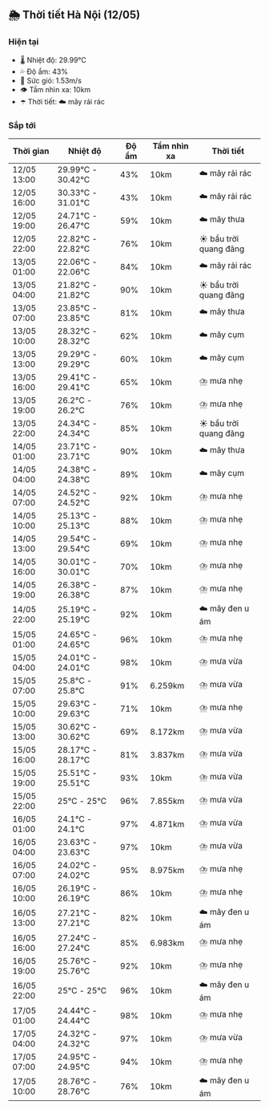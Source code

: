 ## 🌦️ Thời tiết Hà Nội (12/05)

### Hiện tại

- 🌡️ Nhiệt độ: 29.99℃
- 💦 Độ ẩm: 43%
- 💨 Sức gió: 1.53m/s
- 👁️ Tầm nhìn xa: 10km
- ☂️ Thời tiết: ☁️ mây rải rác

### Sắp tới

| Thời gian | Nhiệt độ | Độ ẩm | Tầm nhìn xa | Thời tiết |
| --- | --- | --- | --- | --- |
| 12/05 13:00 | 29.99℃ - 30.42℃ | 43% | 10km | ☁️ mây rải rác |
| 12/05 16:00 | 30.33℃ - 31.01℃ | 43% | 10km | ☁️ mây rải rác |
| 12/05 19:00 | 24.71℃ - 26.47℃ | 59% | 10km | ☁️ mây thưa |
| 12/05 22:00 | 22.82℃ - 22.82℃ | 76% | 10km | ☀️ bầu trời quang đãng |
| 13/05 01:00 | 22.06℃ - 22.06℃ | 84% | 10km | ☁️ mây rải rác |
| 13/05 04:00 | 21.82℃ - 21.82℃ | 90% | 10km | ☀️ bầu trời quang đãng |
| 13/05 07:00 | 23.85℃ - 23.85℃ | 81% | 10km | ☁️ mây thưa |
| 13/05 10:00 | 28.32℃ - 28.32℃ | 62% | 10km | ☁️ mây cụm |
| 13/05 13:00 | 29.29℃ - 29.29℃ | 60% | 10km | ☁️ mây cụm |
| 13/05 16:00 | 29.41℃ - 29.41℃ | 65% | 10km | ⛈️ mưa nhẹ |
| 13/05 19:00 | 26.2℃ - 26.2℃ | 76% | 10km | ⛈️ mưa nhẹ |
| 13/05 22:00 | 24.34℃ - 24.34℃ | 85% | 10km | ☀️ bầu trời quang đãng |
| 14/05 01:00 | 23.71℃ - 23.71℃ | 90% | 10km | ☁️ mây thưa |
| 14/05 04:00 | 24.38℃ - 24.38℃ | 89% | 10km | ☁️ mây cụm |
| 14/05 07:00 | 24.52℃ - 24.52℃ | 92% | 10km | ⛈️ mưa nhẹ |
| 14/05 10:00 | 25.13℃ - 25.13℃ | 88% | 10km | ⛈️ mưa nhẹ |
| 14/05 13:00 | 29.54℃ - 29.54℃ | 69% | 10km | ⛈️ mưa nhẹ |
| 14/05 16:00 | 30.01℃ - 30.01℃ | 70% | 10km | ⛈️ mưa nhẹ |
| 14/05 19:00 | 26.38℃ - 26.38℃ | 87% | 10km | ⛈️ mưa nhẹ |
| 14/05 22:00 | 25.19℃ - 25.19℃ | 92% | 10km | ☁️ mây đen u ám |
| 15/05 01:00 | 24.65℃ - 24.65℃ | 96% | 10km | ⛈️ mưa nhẹ |
| 15/05 04:00 | 24.01℃ - 24.01℃ | 98% | 10km | ⛈️ mưa vừa |
| 15/05 07:00 | 25.8℃ - 25.8℃ | 91% | 6.259km | ⛈️ mưa vừa |
| 15/05 10:00 | 29.63℃ - 29.63℃ | 71% | 10km | ⛈️ mưa nhẹ |
| 15/05 13:00 | 30.62℃ - 30.62℃ | 69% | 8.172km | ⛈️ mưa vừa |
| 15/05 16:00 | 28.17℃ - 28.17℃ | 81% | 3.837km | ⛈️ mưa vừa |
| 15/05 19:00 | 25.51℃ - 25.51℃ | 93% | 10km | ⛈️ mưa vừa |
| 15/05 22:00 | 25℃ - 25℃ | 96% | 7.855km | ⛈️ mưa vừa |
| 16/05 01:00 | 24.1℃ - 24.1℃ | 97% | 4.871km | ⛈️ mưa vừa |
| 16/05 04:00 | 23.63℃ - 23.63℃ | 97% | 10km | ⛈️ mưa vừa |
| 16/05 07:00 | 24.02℃ - 24.02℃ | 95% | 8.975km | ⛈️ mưa nhẹ |
| 16/05 10:00 | 26.19℃ - 26.19℃ | 86% | 10km | ⛈️ mưa nhẹ |
| 16/05 13:00 | 27.21℃ - 27.21℃ | 82% | 10km | ☁️ mây đen u ám |
| 16/05 16:00 | 27.24℃ - 27.24℃ | 85% | 6.983km | ⛈️ mưa nhẹ |
| 16/05 19:00 | 25.76℃ - 25.76℃ | 92% | 10km | ⛈️ mưa nhẹ |
| 16/05 22:00 | 25℃ - 25℃ | 96% | 10km | ☁️ mây đen u ám |
| 17/05 01:00 | 24.44℃ - 24.44℃ | 98% | 10km | ⛈️ mưa nhẹ |
| 17/05 04:00 | 24.32℃ - 24.32℃ | 97% | 10km | ⛈️ mưa vừa |
| 17/05 07:00 | 24.95℃ - 24.95℃ | 94% | 10km | ⛈️ mưa nhẹ |
| 17/05 10:00 | 28.76℃ - 28.76℃ | 76% | 10km | ☁️ mây đen u ám |
